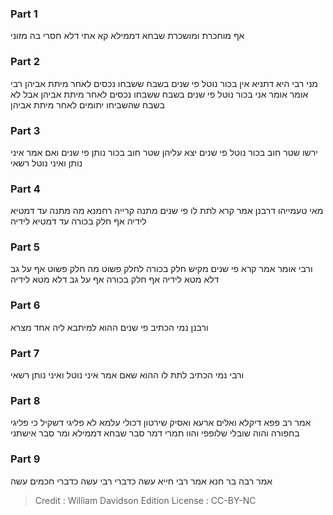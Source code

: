 
### Part 1
אף מוחכרת ומושכרת שבחא דממילא קא אתי דלא חסרי בה מזוני

### Part 2
מני רבי היא דתניא אין בכור נוטל פי שנים בשבח ששבחו נכסים לאחר מיתת אביהן רבי אומר אומר אני בכור נוטל פי שנים בשבח ששבחו נכסים לאחר מיתת אביהן אבל לא בשבח שהשביחו יתומים לאחר מיתת אביהן

### Part 3
ירשו שטר חוב בכור נוטל פי שנים יצא עליהן שטר חוב בכור נותן פי שנים ואם אמר איני נותן ואיני נוטל רשאי

### Part 4
מאי טעמייהו דרבנן אמר קרא לתת לו פי שנים מתנה קרייה רחמנא מה מתנה עד דמטיא לידיה אף חלק בכורה עד דמטיא לידיה

### Part 5
ורבי אומר אמר קרא פי שנים מקיש חלק בכורה לחלק פשוט מה חלק פשוט אף על גב דלא מטא לידיה אף חלק בכורה אף על גב דלא מטא לידיה

### Part 6
ורבנן נמי הכתיב פי שנים ההוא למיתבא ליה אחד מצרא

### Part 7
ורבי נמי הכתיב לתת לו ההוא שאם אמר איני נוטל ואיני נותן רשאי

### Part 8
אמר רב פפא דיקלא ואלים ארעא ואסיק שירטון דכולי עלמא לא פליגי דשקיל כי פליגי בחפורה והוה שובלי שלופפי והוו תמרי דמר סבר שבחא דממילא ומר סבר אישתני

### Part 9
אמר רבה בר חנא אמר רבי חייא עשה כדברי רבי עשה כדברי חכמים עשה

>Credit : William Davidson Edition
>License : CC-BY-NC